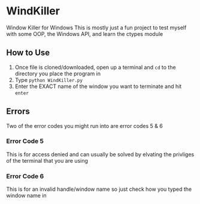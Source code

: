 # WindKiller
Window Killer for Windows
This is mostly just a fun project to test myself with some OOP, the Windows API, and learn the ctypes module

## How to Use
1. Once file is cloned/downloaded, open up a terminal and `cd` to the directory you place the program in
2. Type `python WindKiller.py`
3. Enter the EXACT name of the window you want to terminate and hit `enter`

## Errors
Two of the error codes you might run into are error codes 5 & 6

### Error Code 5
This is for access denied and can usually be solved by elvating the privliges of the terminal that you are using 

### Error Code 6
This is for an invalid handle/window name so just check how you typed the window name in
